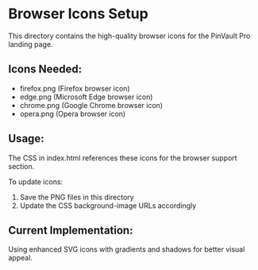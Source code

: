 # Browser Icons Setup

This directory contains the high-quality browser icons for the PinVault Pro landing page.

## Icons Needed:
- firefox.png (Firefox browser icon)
- edge.png (Microsoft Edge browser icon) 
- chrome.png (Google Chrome browser icon)
- opera.png (Opera browser icon)

## Usage:
The CSS in index.html references these icons for the browser support section.

To update icons:
1. Save the PNG files in this directory
2. Update the CSS background-image URLs accordingly

## Current Implementation:
Using enhanced SVG icons with gradients and shadows for better visual appeal.
